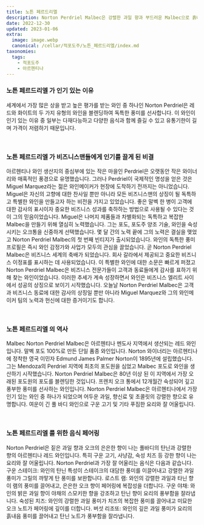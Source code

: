 ```yaml
---
title: 노튼 페르드리엘
description: Norton Perdriel Malbec은 강렬한 과일 향과 부드러운 Malbec으로 흙내음과 스파이시 향이 독특하게 혼합되어 있습니다.
date: 2022-12-30
updated: 2023-01-06
extra:
  image: image.webp
  canonical: /cellar/적포도주/노튼_페르드리엘/index.md
taxonomies:
  tags: 
    - 적포도주
    - 아르헨티나
---
```



### 노튼 페르드리엘 가 인기 있는 이유

세계에서 가장 많은 상을 받고 높은 평가를 받는 와인 중 하나인 Norton Perdriel은 레드와 화이트의 두 가지 유형의 와인을 블렌딩하여 독특한 풍미를 선사합니다. 이 와인이 인기 있는 이유 중 일부는 다재다능하고 다양한 음식과 함께 즐길 수 있고 유통기한이 길며 가격이 저렴하기 때문입니다.

&nbsp;  

### 노튼 페르드리엘 가 비즈니스맨들에게 인기를 끌게 된 비결

아르헨티나 와인 생산지의 중심부에 있는 작은 마을인 Perdriel은 오랫동안 작은 와이너리와 매혹적인 풍경으로 유명했습니다. 그러나 Perdriel이 국제적인 명성을 얻은 것은 Miguel Marquez라는 젊은 와인메이커가 현장에 도착하기 전까지는 아니었습니다. Miguel은 자신의 고향에 대한 찬사일 뿐만 아니라 모든 비즈니스맨의 상징이 될 독특하고 특별한 와인을 만들고자 하는 비전을 가지고 있었습니다. 좋은 말벡 한 병이 고객에 대한 감사의 표시이자 중요한 비즈니스 성과를 축하하는 방법으로 사용될 수 있다는 것이 그의 믿음이었습니다. Miguel은 나머지 제품들과 차별화되는 독특하고 복잡한 Malbec을 만들기 위해 열심히 노력했습니다. 그는 포도, 포도주 양조 기술, 와인을 숙성시키는 오크통을 신중하게 선택했습니다. 몇 달 간의 노력 끝에 그의 노력은 결실을 맺었고 Norton Perdriel Malbec의 첫 번째 빈티지가 출시되었습니다. 와인의 독특한 풍미 프로필은 즉시 와인 감정가와 사업가 모두의 관심을 끌었습니다. 곧 Norton Perdriel Malbec은 비즈니스 세계의 축배가 되었습니다. 회사 갈라에서 제공되고 중요한 비즈니스 이정표를 표시하는 데 사용되었습니다. 이 특별한 와인에 대한 소문은 빠르게 퍼졌고 Norton Perdriel Malbec은 비즈니스 전문가들이 고객과 동료들에게 감사를 표하기 위해 찾는 와인이었습니다. 이러한 추세가 계속 성장하면서 와인은 비즈니스 엘리트 사이에서 성공의 상징으로 보이기 시작했습니다. 오늘날 Norton Perdriel Malbec은 고객과 비즈니스 동료에 대한 감사의 상징일 뿐만 아니라 Miguel Marquez와 그의 와인메이커 팀의 노력과 헌신에 대한 증거이기도 합니다.

&nbsp;  

### 노튼 페르드리엘 의 역사

Malbec Norton Perdriel Malbec은 아르헨티나 멘도사 지역에서 생산되는 레드 와인입니다. 말벡 포도 100%로 만든 단일 품종 와인입니다. Norton 와이너리는 아르헨티나에 정착한 영국 이민자 Edmund James Palmer Norton이 1895년에 설립했습니다. 그는 Mendoza의 Perdriel 지역에 최초의 포도원을 심었고 Malbec 포도로 와인을 생산하기 시작했습니다. Norton Perdriel Malbec은 80년 이상 된 이 지역에서 가장 오래된 포도원의 포도를 블렌딩한 것입니다. 프렌치 오크 통에서 12개월간 숙성되어 깊고 풍부한 풍미를 선사하는 와인입니다. Norton Perdriel Malbec은 아르헨티나에서 가장 인기 있는 와인 중 하나가 되었으며 어두운 과일, 향신료 및 초콜릿의 강렬한 향으로 유명합니다. 여운이 긴 풀 바디 와인으로 구운 고기 및 기타 푸짐한 요리와 잘 어울립니다.

&nbsp;  

### 노튼 페르드리엘 를 위한 음식 페어링

Norton Perdriel은 짙은 과일 향과 오크의 은은한 향이 나는 풀바디의 탄닌과 강렬한 향의 아르헨티나 레드 와인입니다. 특히 구운 고기, 사냥감, 숙성 치즈 등 강한 향이 나는 요리와 잘 어울립니다. Norton Perdriel과 가장 잘 어울리는 음식은 다음과 같습니다. 구운 스테이크: 와인의 탄닌 특성이 스테이크의 대담한 풍미를 이끌어내고 강렬한 과일 풍미가 그릴의 까맣게 탄 풍미를 보완합니다. 로스트 램: 와인의 강렬한 과일과 타닌 향이 램의 풍미를 끌어내고, 은은한 오크 향이 페어링에 복잡성을 더합니다. 구운 야채: 와인의 밝은 과일 향이 야채의 스모키한 향을 강조하고 탄닌 향이 요리의 풍부함을 잘라냅니다. 숙성된 치즈: 와인의 강렬한 과일 풍미가 치즈의 복잡한 풍미를 끌어내고 미묘한 오크 노트가 페어링에 깊이를 더합니다. 버섯 리조또: 와인의 깊은 과일 풍미가 요리의 흙내음 풍미를 끌어내고 탄닌 노트가 풍부함을 잘라냅니다.

&nbsp;  
